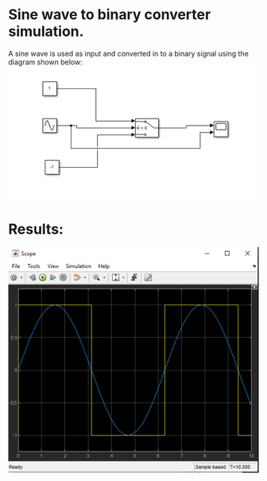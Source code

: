 # Sine wave to binary converter simulation.
A sine wave is used as input and converted in to a binary signal using the diagram shown below:
![Diagram of simulink simulation](https://github.com/walrider3/simlinkProjects-simlulations/blob/0f9d45a8d67078765e19527441d55b27900ea338/Sine%20wave%20to%20binary%20converter/Simulink%20visual%20diagram.PNG)

# Results:
![Graph of results](https://github.com/walrider3/simlinkProjects-simlulations/blob/26669dbc2e61a32d53670c80a89175206bc419de/Sine%20wave%20to%20binary%20converter/graph%20of%20results.PNG)

